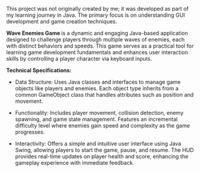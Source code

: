 This project was not originally created by me; it was developed as part of my learning journey in Java.
The primary focus is on understanding GUI development and game creation techniques.

<b>Wave Enemies Game </b> is a dynamic and engaging Java-based application designed to challenge players through multiple waves of enemies, each with distinct behaviors and speeds. This game serves as a practical tool for learning game development fundamentals and enhances user interaction skills by controlling a player character via keyboard inputs.

<b>Technical Specifications:</b>

  - Data Structure: Uses Java classes and interfaces to manage game objects like players and enemies. Each object type inherits from a common GameObject class that handles attributes such as position and movement.

  - Functionality: Includes player movement, collision detection, enemy spawning, and game state management. Features an incremental difficulty level where enemies gain speed and complexity as the game progresses.

  - Interactivity: Offers a simple and intuitive user interface using Java Swing, allowing players to start the game, pause, and resume. The HUD provides real-time updates on player health and score, enhancing the gameplay experience with immediate feedback.

